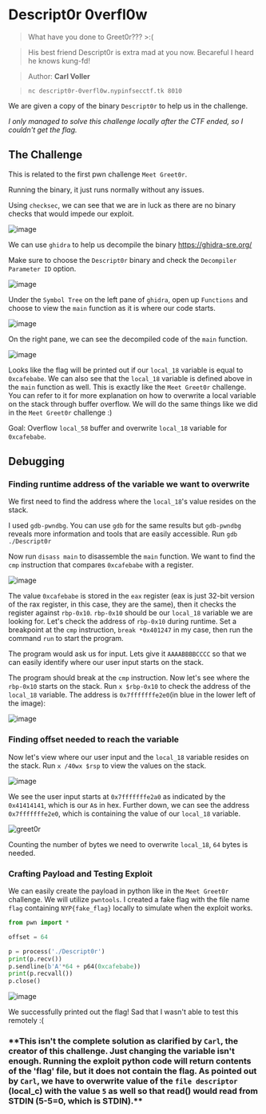 # Descript0r 0verfl0w

> What have you done to Greet0r??? >:(

> His best friend Descript0r is extra mad at you now. Becareful I heard he knows kung-fd!

> Author: **Carl Voller**

> `nc descript0r-0verfl0w.nypinfsecctf.tk 8010`

We are given a copy of the binary `Descript0r` to help us in the challenge.

_I only managed to solve this challenge locally after the CTF ended, so I couldn't get the flag._

## The Challenge

This is related to the first pwn challenge `Meet Greet0r`.

Running the binary, it just runs normally without any issues.

Using `checksec`, we can see that we are in luck as there are no binary checks that would impede our exploit.

![image](https://user-images.githubusercontent.com/83258849/147813776-961b0316-99db-4ef1-99ac-d1e19be7aca5.png)

We can use `ghidra` to help us decompile the binary https://ghidra-sre.org/

Make sure to choose the `Descript0r` binary and check the `Decompiler Parameter ID` option.

![image](https://user-images.githubusercontent.com/83258849/147810867-47217bf8-f3ad-4b25-82a6-ddac58af3367.png)

Under the `Symbol Tree` on the left pane of `ghidra`, open up `Functions` and choose to view the `main` function as it is where our code starts.

![image](https://user-images.githubusercontent.com/83258849/147810921-80e19f03-721b-4784-bbaf-f23e5eb00128.png)

On the right pane, we can see the decompiled code of the `main` function.

![image](https://user-images.githubusercontent.com/83258849/147811084-eca3e440-004a-419f-b115-c771ff762333.png)

Looks like the flag will be printed out if our `local_18` variable is equal to `0xcafebabe`. We can also see that the `local_18` variable is defined above in the `main` function as well. This is exactly like the `Meet Greet0r` challenge. You can refer to it for more explanation on how to overwrite a local variable on the stack through buffer overflow. We will do the same things like we did in the `Meet Greet0r` challenge :)

Goal: Overflow `local_58` buffer and overwrite `local_18` variable for `0xcafebabe`.

## Debugging

### Finding runtime address of the variable we want to overwrite

We first need to find the address where the `local_18`'s value resides on the stack.

I used `gdb-pwndbg`. You can use `gdb` for the same results but `gdb-pwndbg` reveals more information and tools that are easily accessible. Run `gdb ./Descript0r`

Now run `disass main` to disassemble the `main` function. We want to find the `cmp` instruction that compares `0xcafebabe` with a register.

![image](https://user-images.githubusercontent.com/83258849/147813400-2017a161-805a-4202-81e0-7138c0926a40.png)

The value `0xcafebabe` is stored in the `eax` register (eax is just 32-bit version of the rax register, in this case, they are the same), then it checks the register against `rbp-0x10`. `rbp-0x10` should be our `local_18` variable we are looking for. Let's check the address of `rbp-0x10` during runtime. Set a breakpoint at the `cmp` instruction, `break *0x401247` in my case, then run the command `run` to start the program.

The program would ask us for input. Lets give it `AAAABBBBCCCC` so that we can easily identify where our user input starts on the stack.

The program should break at the `cmp` instruction. Now let's see where the `rbp-0x10` starts on the stack. Run `x $rbp-0x10` to check the address of the `local_18` variable. The address is `0x7fffffffe2e0`(in blue in the lower left of the image):

![image](https://user-images.githubusercontent.com/83258849/147813879-64c96647-7f70-416e-a4b6-bb290fbf34e8.png)

### Finding offset needed to reach the variable

Now let's view where our user input and the `local_18` variable resides on the stack. Run `x /40wx $rsp` to view the values on the stack.

![image](https://user-images.githubusercontent.com/83258849/147814052-fef29652-7972-4202-b07d-5149f4a29734.png)

We see the user input starts at `0x7fffffffe2a0` as indicated by the `0x41414141`, which is our `A`s in hex. Further down, we can see the address `0x7fffffffe2e0`, which is containing the value of our `local_18` variable.

![greet0r](https://user-images.githubusercontent.com/83258849/147814464-d0fbab06-5d3d-4177-8ff4-700262939928.png)

Counting the number of bytes we need to overwrite `local_18`, `64` bytes is needed.

### Crafting Payload and Testing Exploit

We can easily create the payload in python like in the `Meet Greet0r` challenge. We will utilize `pwntools`. I created a fake flag with the file name `flag` containing `NYP{fake_flag}` locally to simulate when the exploit works.

```python
from pwn import *

offset = 64

p = process('./Descript0r')
print(p.recv())
p.sendline(b'A'*64 + p64(0xcafebabe))
print(p.recvall())
p.close()
```

![image](https://user-images.githubusercontent.com/83258849/147814773-46748c6e-1836-41fa-8c14-9d93eded4674.png)

We successfully printed out the flag! Sad that I wasn't able to test this remotely :(

### \*\*This isn't the complete solution as clarified by `Carl`, the creator of this challenge. Just changing the variable isn't enough. Running the exploit python code will return contents of the 'flag' file, but it does not contain the flag. As pointed out by `Carl`, we have to overwrite value of the `file descriptor` (local\_c) with the value `5` as well so that read() would read from STDIN (5-5=0, which is STDIN).\*\*
